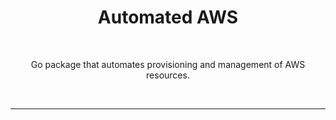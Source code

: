 <h1 align="center">Automated AWS</h1>
<br />
<p align="center">
Go package that automates provisioning and management of AWS resources.
</p>
<br />  

---
